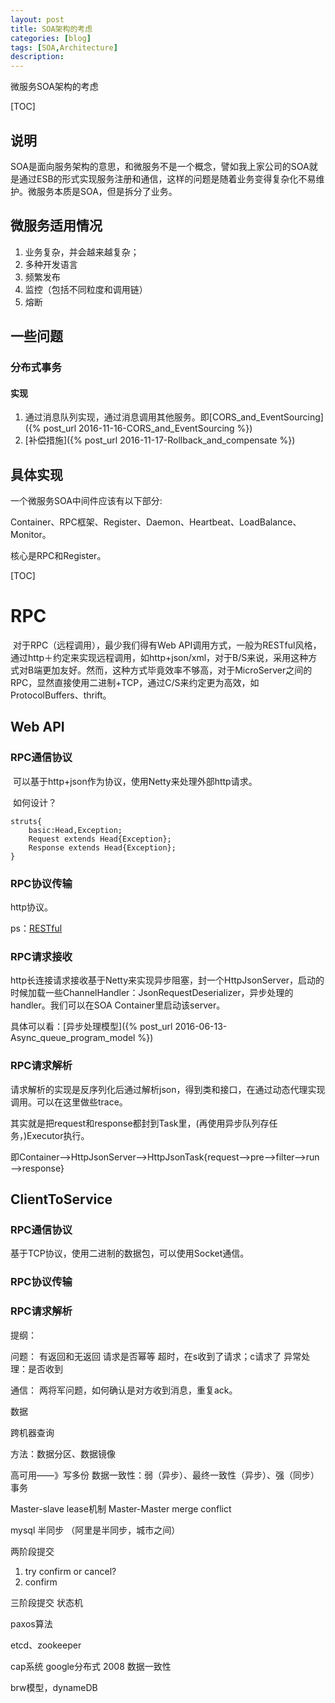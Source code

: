 ```yaml
---
layout: post
title: SOA架构的考虑
categories: [blog]
tags: [SOA,Architecture]
description: 
---
```


微服务SOA架构的考虑

[TOC]

## 说明

SOA是面向服务架构的意思，和微服务不是一个概念，譬如我上家公司的SOA就是通过ESB的形式实现服务注册和通信，这样的问题是随着业务变得复杂化不易维护。微服务本质是SOA，但是拆分了业务。

## 微服务适用情况

1. 业务复杂，并会越来越复杂；
2. 多种开发语言
3. 频繁发布
4. 监控（包括不同粒度和调用链）
5. 熔断

## 一些问题

### 分布式事务

#### 实现

1. 通过消息队列实现，通过消息调用其他服务。即[CORS_and_EventSourcing]({% post_url 2016-11-16-CORS_and_EventSourcing %})
2. [补偿措施]({% post_url 2016-11-17-Rollback_and_compensate %})



## 具体实现

一个微服务SOA中间件应该有以下部分:

​	Container、RPC框架、Register、Daemon、Heartbeat、LoadBalance、Monitor。

核心是RPC和Register。

[TOC]

# RPC

​	对于RPC（远程调用），最少我们得有Web API调用方式，一般为RESTful风格，通过http＋约定来实现远程调用，如http+json/xml，对于B/S来说，采用这种方式对B端更加友好。然而，这种方式毕竟效率不够高，对于MicroServer之间的RPC，显然直接使用二进制+TCP，通过C/S来约定更为高效，如ProtocolBuffers、thrift。


## Web API

### RPC通信协议

​	可以基于http+json作为协议，使用Netty来处理外部http请求。

​	如何设计？

```
struts{
	basic:Head,Exception;
	Request extends Head{Exception};
	Response extends Head{Exception};
}
```

### RPC协议传输

http协议。

ps：[RESTful](http://www.cnblogs.com/artech/p/3506553.html)

### RPC请求接收

​	http长连接请求接收基于Netty来实现异步阻塞，封一个HttpJsonServer，启动的时候加载一些ChannelHandler：JsonRequestDeserializer，异步处理的handler。我们可以在SOA Container里启动该server。

具体可以看：[异步处理模型]({% post_url 2016-06-13-Async_queue_program_model %})

### RPC请求解析

​	请求解析的实现是反序列化后通过解析json，得到类和接口，在通过动态代理实现调用。可以在这里做些trace。

其实就是把request和response都封到Task里，(再使用异步队列存任务，)Executor执行。



​	即Container—>HttpJsonServer—>HttpJsonTask{request—>pre—>filter—>run—>response}



## ClientToService

### RPC通信协议

基于TCP协议，使用二进制的数据包，可以使用Socket通信。

### RPC协议传输

### RPC请求解析

提纲：

问题：
有返回和无返回
请求是否幂等
超时，在s收到了请求；c请求了
异常处理：是否收到

通信：
两将军问题，如何确认是对方收到消息，重复ack。


数据

跨机器查询

方法：数据分区、数据镜像


高可用——》写多份
数据一致性：弱（异步）、最终一致性（异步）、强（同步）
事务

Master-slave
lease机制
Master-Master merge conflict 

mysql 半同步
（阿里是半同步，城市之间）


两阶段提交

1. try confirm or cancel?
2. confirm

三阶段提交
	状态机

paxos算法


etcd、zookeeper

cap系统
google分布式 2008 数据一致性

brw模型，dynameDB






